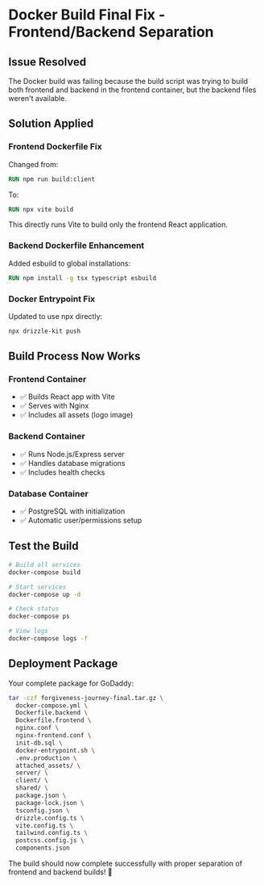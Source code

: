 # Docker Build Final Fix - Frontend/Backend Separation

## Issue Resolved
The Docker build was failing because the build script was trying to build both frontend and backend in the frontend container, but the backend files weren't available.

## Solution Applied

### Frontend Dockerfile Fix
Changed from:
```dockerfile
RUN npm run build:client
```

To:
```dockerfile
RUN npx vite build
```

This directly runs Vite to build only the frontend React application.

### Backend Dockerfile Enhancement
Added esbuild to global installations:
```dockerfile
RUN npm install -g tsx typescript esbuild
```

### Docker Entrypoint Fix
Updated to use npx directly:
```bash
npx drizzle-kit push
```

## Build Process Now Works

### Frontend Container
- ✅ Builds React app with Vite
- ✅ Serves with Nginx
- ✅ Includes all assets (logo image)

### Backend Container  
- ✅ Runs Node.js/Express server
- ✅ Handles database migrations
- ✅ Includes health checks

### Database Container
- ✅ PostgreSQL with initialization
- ✅ Automatic user/permissions setup

## Test the Build
```bash
# Build all services
docker-compose build

# Start services
docker-compose up -d

# Check status
docker-compose ps

# View logs
docker-compose logs -f
```

## Deployment Package
Your complete package for GoDaddy:
```bash
tar -czf forgiveness-journey-final.tar.gz \
  docker-compose.yml \
  Dockerfile.backend \
  Dockerfile.frontend \
  nginx.conf \
  nginx-frontend.conf \
  init-db.sql \
  docker-entrypoint.sh \
  .env.production \
  attached_assets/ \
  server/ \
  client/ \
  shared/ \
  package.json \
  package-lock.json \
  tsconfig.json \
  drizzle.config.ts \
  vite.config.ts \
  tailwind.config.ts \
  postcss.config.js \
  components.json
```

The build should now complete successfully with proper separation of frontend and backend builds! 🚀